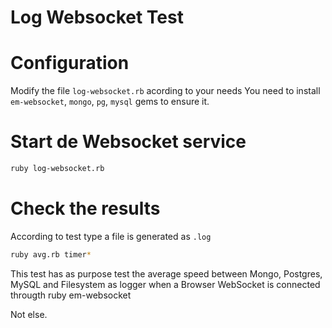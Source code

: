 Log Websocket Test
==================

Configuration
=============
Modify the file `log-websocket.rb` acording to your needs
You need to install `em-websocket`, `mongo`, `pg`, `mysql` gems to ensure it.


Start de Websocket service
==========================

```sh
ruby log-websocket.rb
```


Check the results
=================

According to test type a file is generated as `.log`

```sh
ruby avg.rb timer*
```


This test has as purpose test the average speed between Mongo, Postgres, MySQL and Filesystem as logger 
when a Browser WebSocket is connected througth ruby em-websocket

Not else.
